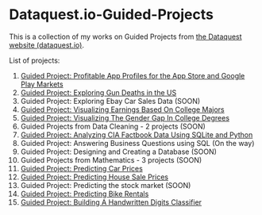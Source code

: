 # Dataquest.io-Guided-Projects

This is a collection of my works on Guided Projects from [the Dataquest website (dataquest.io)](dataquest.io).

List of projects:

1. [Guided Project: Profitable App Profiles for the App Store and Google Play Markets](https://github.com/ShuuheiAlb/Dataquest.io-Guided-Projects/tree/master/Guided%20Project_%20Profitable%20App%20Profiles%20for%20the%20App%20Store%20and%20Google%20Play%20Markets)
2. [Guided Project: Exploring Gun Deaths in the US](https://github.com/ShuuheiAlb/Dataquest.io-Guided-Projects/tree/master/Guided%20Project_%20Exploring%20Gun%20Deaths%20in%20the%20US)
3. Guided Project: Exploring Ebay Car Sales Data (SOON)
4. [Guided Project: Visualizing Earnings Based On College Majors](https://github.com/ShuuheiAlb/Dataquest.io-Guided-Projects/tree/master/Guided%20Project_%20Visualizing%20Earnings%20Based%20On%20College%20Majors)
5. [Guided Project: Visualizing The Gender Gap In College Degrees](https://github.com/ShuuheiAlb/Dataquest.io-Guided-Projects/tree/master/Guided%20Project_%20Visualizing%20The%20Gender%20Gap%20In%20College%20Degrees)
6. Guided Projects from Data Cleaning - 2 projects (SOON)
7. [Guided Project: Analyzing CIA Factbook Data Using SQLite and Python](https://github.com/ShuuheiAlb/Dataquest.io-Guided-Projects/tree/master/Guided%20Project_%20Analyzing%20CIA%20Factbook%20Data%20Using%20SQLite%20and%20Python)
8. Guided Project: Answering Business Questions using SQL (On the way)
9. Guided Project: Designing and Creating a Database (SOON)
10. Guided Projects from Mathematics - 3 projects (SOON)
11. [Guided Project: Predicting Car Prices](https://github.com/ShuuheiAlb/Dataquest.io-Guided-Projects/tree/master/Guided%20Project_%20Predicting%20Car%20Prices)
12. [Guided Project: Predicting House Sale Prices](https://github.com/ShuuheiAlb/Dataquest.io-Guided-Projects/tree/master/Guided%20Project_%20Predicting%20House%20Sale%20Prices)
13. Guided Project: Predicting the stock market (SOON)
14. [Guided Project: Predicting Bike Rentals](https://github.com/ShuuheiAlb/Dataquest.io-Guided-Projects/tree/master/Guided%20Project_%20Predicting%20Bike%20Rentals)
15. [Guided Project: Building A Handwritten Digits Classifier](https://github.com/ShuuheiAlb/Dataquest.io-Guided-Projects/tree/master/Guided%20Project_%20Building%20A%20Handwritten%20Digits%20Classifier)
